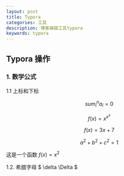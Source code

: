 ```yaml
---
layout: post
title: Typora
categories: 工具
description: 博客编辑工具typora
keywords: typora
---
```


## Typora 操作

### 1. 数学公式

1.1 上标和下标

$$
sum_{i}^n a_i = 0
$$

$$
f(x) = x^{x^x}
$$

$$
f(x) = 3x + 7
$$

$$ a^2 + b^2 + c^2 = 1 $$

这是一个函数 $f(x) = x^2$

1.2. 希腊字母 $ \delta \Delta $